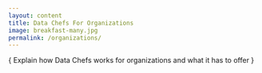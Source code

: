 ```yaml
---
layout: content
title: Data Chefs For Organizations
image: breakfast-many.jpg
permalink: /organizations/
---
```


{ Explain how Data Chefs works for organizations and what it has to offer }